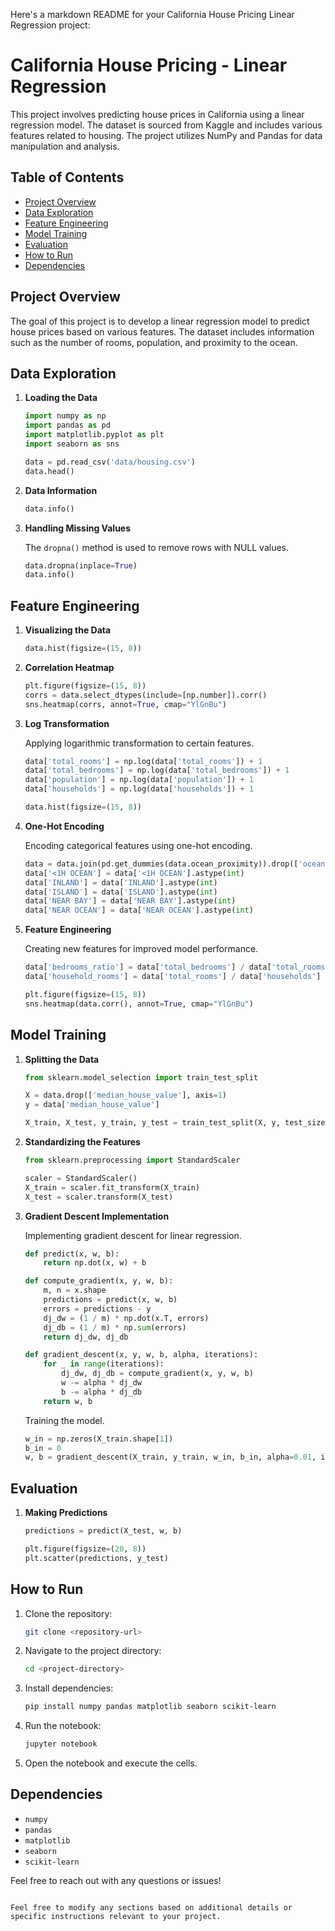 Here's a markdown README for your California House Pricing Linear Regression project:

# California House Pricing - Linear Regression

This project involves predicting house prices in California using a linear regression model. The dataset is sourced from Kaggle and includes various features related to housing. The project utilizes NumPy and Pandas for data manipulation and analysis.

## Table of Contents

- [Project Overview](#project-overview)
- [Data Exploration](#data-exploration)
- [Feature Engineering](#feature-engineering)
- [Model Training](#model-training)
- [Evaluation](#evaluation)
- [How to Run](#how-to-run)
- [Dependencies](#dependencies)

## Project Overview

The goal of this project is to develop a linear regression model to predict house prices based on various features. The dataset includes information such as the number of rooms, population, and proximity to the ocean.

## Data Exploration

1. **Loading the Data**

   ```python
   import numpy as np
   import pandas as pd
   import matplotlib.pyplot as plt
   import seaborn as sns

   data = pd.read_csv('data/housing.csv')
   data.head()
   ```

2. **Data Information**

   ```python
   data.info()
   ```

3. **Handling Missing Values**

   The `dropna()` method is used to remove rows with NULL values.

   ```python
   data.dropna(inplace=True)
   data.info()
   ```

## Feature Engineering

1. **Visualizing the Data**

   ```python
   data.hist(figsize=(15, 8))
   ```

2. **Correlation Heatmap**

   ```python
   plt.figure(figsize=(15, 8))
   corrs = data.select_dtypes(include=[np.number]).corr()
   sns.heatmap(corrs, annot=True, cmap="YlGnBu")
   ```

3. **Log Transformation**

   Applying logarithmic transformation to certain features.

   ```python
   data['total_rooms'] = np.log(data['total_rooms']) + 1
   data['total_bedrooms'] = np.log(data['total_bedrooms']) + 1
   data['population'] = np.log(data['population']) + 1
   data['households'] = np.log(data['households']) + 1

   data.hist(figsize=(15, 8))
   ```

4. **One-Hot Encoding**

   Encoding categorical features using one-hot encoding.

   ```python
   data = data.join(pd.get_dummies(data.ocean_proximity)).drop(['ocean_proximity'], axis=1)
   data['<1H OCEAN'] = data['<1H OCEAN'].astype(int)
   data['INLAND'] = data['INLAND'].astype(int)
   data['ISLAND'] = data['ISLAND'].astype(int)
   data['NEAR BAY'] = data['NEAR BAY'].astype(int)
   data['NEAR OCEAN'] = data['NEAR OCEAN'].astype(int)
   ```

5. **Feature Engineering**

   Creating new features for improved model performance.

   ```python
   data['bedrooms_ratio'] = data['total_bedrooms'] / data['total_rooms']
   data['household_rooms'] = data['total_rooms'] / data['households']

   plt.figure(figsize=(15, 8))
   sns.heatmap(data.corr(), annot=True, cmap="YlGnBu")
   ```

## Model Training

1. **Splitting the Data**

   ```python
   from sklearn.model_selection import train_test_split

   X = data.drop(['median_house_value'], axis=1)
   y = data['median_house_value']

   X_train, X_test, y_train, y_test = train_test_split(X, y, test_size=0.2, random_state=0)
   ```

2. **Standardizing the Features**

   ```python
   from sklearn.preprocessing import StandardScaler

   scaler = StandardScaler()
   X_train = scaler.fit_transform(X_train)
   X_test = scaler.transform(X_test)
   ```

3. **Gradient Descent Implementation**

   Implementing gradient descent for linear regression.

   ```python
   def predict(x, w, b):
       return np.dot(x, w) + b

   def compute_gradient(x, y, w, b):
       m, n = x.shape
       predictions = predict(x, w, b)
       errors = predictions - y
       dj_dw = (1 / m) * np.dot(x.T, errors)
       dj_db = (1 / m) * np.sum(errors)
       return dj_dw, dj_db

   def gradient_descent(x, y, w, b, alpha, iterations):
       for _ in range(iterations):
           dj_dw, dj_db = compute_gradient(x, y, w, b)
           w -= alpha * dj_dw
           b -= alpha * dj_db
       return w, b
   ```

   Training the model.

   ```python
   w_in = np.zeros(X_train.shape[1])
   b_in = 0
   w, b = gradient_descent(X_train, y_train, w_in, b_in, alpha=0.01, iterations=10000)
   ```

## Evaluation

1. **Making Predictions**

   ```python
   predictions = predict(X_test, w, b)

   plt.figure(figsize=(20, 8))
   plt.scatter(predictions, y_test)
   ```

## How to Run

1. Clone the repository:

   ```bash
   git clone <repository-url>
   ```

2. Navigate to the project directory:

   ```bash
   cd <project-directory>
   ```

3. Install dependencies:

   ```bash
   pip install numpy pandas matplotlib seaborn scikit-learn
   ```

4. Run the notebook:

   ```bash
   jupyter notebook
   ```

5. Open the notebook and execute the cells.

## Dependencies

- `numpy`
- `pandas`
- `matplotlib`
- `seaborn`
- `scikit-learn`

Feel free to reach out with any questions or issues!
```

Feel free to modify any sections based on additional details or specific instructions relevant to your project.
